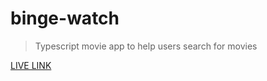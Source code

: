 # binge-watch
> Typescript movie app to help users search for movies

[LIVE LINK](https://amazing-ardinghelli-07b42c.netlify.app/)
